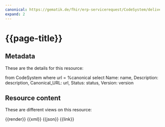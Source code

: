 ```yaml
---
canonical: https://gematik.de/fhir/erp-servicerequest/CodeSystem/delivery-type-cs
expand: 2
---
```


# {{page-title}}

## Metadata

These are the details for this resource:

<fql output="table">
    from
        CodeSystem
    where
        url = %canonical
    select
        Name: name,
        Description: description,
        Canonical_URL: url,
        Status: status,
        Version: version
</fql>

## Resource content

These are different views on this resource:

<tabs>
    <tab title="Overview">      
        {{render}}
    </tab>
    <tab title="XML">      
        {{xml}}
    </tab>
    <tab title="JSON">
        {{json}}
    </tab>
    <tab title="Link">
        {{link}}
    </tab>
</tabs>
